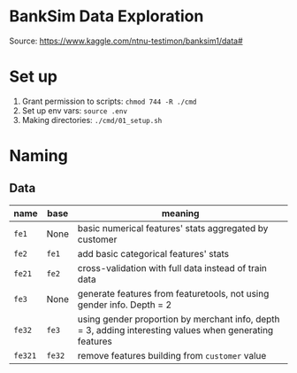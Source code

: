 # BankSim Data Exploration
Source: https://www.kaggle.com/ntnu-testimon/banksim1/data#

# Set up
1. Grant permission to scripts: `chmod 744 -R ./cmd`
2. Set up env vars: `source .env`
3. Making directories: `./cmd/01_setup.sh`

# Naming
## Data
|name|base|meaning|
|---|---|---|
|`fe1`|None|basic numerical features' stats aggregated by customer|
|`fe2`|`fe1`|add basic categorical features' stats|
|`fe21`|`fe2`|cross-validation with full data instead of train data|
|`fe3`|None|generate features from featuretools, not using gender info. Depth = 2|
|`fe32`|`fe3`|using gender proportion by merchant info, depth = 3, adding interesting values when generating features|
|`fe321`|`fe32`|remove features building from `customer` value|

